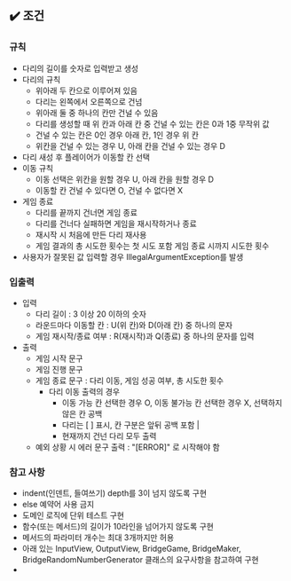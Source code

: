 ## :heavy_check_mark: 조건

### 규칙
- 다리의 길이를 숫자로 입력받고 생성
- 다리의 규칙
    - 위아래 두 칸으로 이루어져 있음
    - 다리는 왼쪽에서 오른쪽으로 건넘
    - 위아래 둘 중 하나의 칸만 건널 수 있음
    - 다리를 생성할 때 위 칸과 아래 칸 중 건널 수 있는 칸은 0과 1중 무작위 값
    - 건널 수 있는 칸은 0인 경우 아래 칸, 1인 경우 위 칸
    - 위칸을 건널 수 있는 경우 U, 아래 칸을 건널 수 있는 경우 D
- 다리 새성 후 플레이어가 이동할 칸 선택
- 이동 규칙
  - 이동 선택은 위칸을 원할 경우 U, 아래 칸을 원할 경우 D
  - 이동할 칸 건널 수 있다면 O, 건널 수 없다면 X
- 게임 종료
    - 다리를 끝까지 건너면 게임 종료
    - 다리를 건너다 실패하면 게임을 재시작하거나 종료
    - 재시작 시 처음에 만든 다리 재사용
    - 게임 결과의 총 시도한 횟수는 첫 시도 포함 게임 종료 시까지 시도한 횟수
- 사용자가 잘못된 값 입력할 경우 IllegalArgumentException를 발생


### 입출력
- 입력
  - 다리 길이 : 3 이상 20 이하의 숫자
  - 라운드마다 이동할 칸 : U(위 칸)와 D(아래 칸) 중 하나의 문자
  - 게임 재시작/종료 여부 :  R(재시작)과 Q(종료) 중 하나의 문자를 입력
- 출력
  - 게임 시작 문구
  - 게임 진행 문구
  - 게임 종료 문구 : 다리 이동, 게임 성공 여부, 총 시도한 횟수
      - 다리 이동 출력의 경우
          - 이동 가능 칸 선택한 경우 O, 이동 불가능 칸 선택한 경우 X, 선택하지 않은 칸 공백
          - 다리는 [  ] 표시, 칸 구분은 앞뒤 공백 포함 |
          - 현재까지 건넌 다리 모두 출력
  - 예외 상황 시 에러 문구 출력 : "[ERROR]" 로 시작해야 함
 
### 참고 사항
- indent(인덴트, 들여쓰기) depth를 3이 넘지 않도록 구현
- else 예약어 사용 금지
- 도메인 로직에 단위 테스트 구현
- 함수(또는 메서드)의 길이가 10라인을 넘어가지 않도록 구현
- 메서드의 파라미터 개수는 최대 3개까지만 허용
- 아래 있는 InputView, OutputView, BridgeGame, BridgeMaker, BridgeRandomNumberGenerator 클래스의 요구사항을 참고하여 구현
- 
